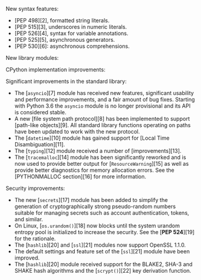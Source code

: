 New syntax features:

* [PEP 498][2], formatted string literals.
* [PEP 515][3], underscores in numeric literals.
* [PEP 526][4], syntax for variable annotations.
* [PEP 525][5], asynchronous generators.
* [PEP 530][6]: asynchronous comprehensions.

New library modules:

CPython implementation improvements:

Significant improvements in the standard library:

* The [`asyncio`][7] module has received new features, significant usability and performance improvements, and a fair amount of bug fixes. Starting with Python 3.6 the `asyncio` module is no longer provisional and its API is considered stable.
* A new [file system path protocol][8] has been implemented to support [path-like objects][9]. All standard library functions operating on paths have been updated to work with the new protocol.
* The [`datetime`][10] module has gained support for [Local Time Disambiguation][11].
* The [`typing`][12] module received a number of [improvements][13].
* The [`tracemalloc`][14] module has been significantly reworked and is now used to provide better output for [`ResourceWarning`][15] as well as provide better diagnostics for memory allocation errors. See the [PYTHONMALLOC section][16] for more information.

Security improvements:

* The new [`secrets`][17] module has been added to simplify the generation of cryptographically strong pseudo-random numbers suitable for managing secrets such as account authentication, tokens, and similar.
* On Linux, [`os.urandom()`][18] now blocks until the system urandom entropy pool is initialized to increase the security. See the [**PEP 524**][19] for the rationale.
* The [`hashlib`][20] and [`ssl`][21] modules now support OpenSSL 1.1.0.
* The default settings and feature set of the [`ssl`][21] module have been improved.
* The [`hashlib`][20] module received support for the BLAKE2, SHA-3 and SHAKE hash algorithms and the [`scrypt()`][22] key derivation function.
